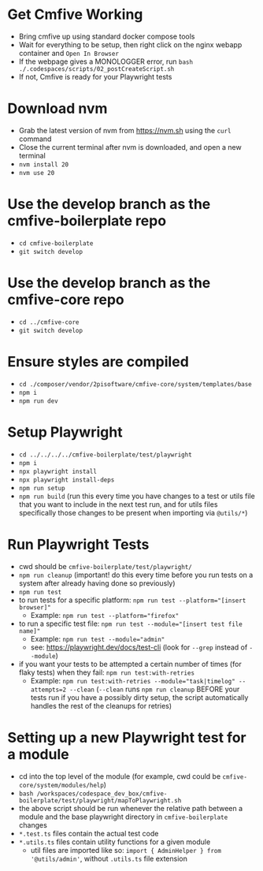 # Get Cmfive Working

- Bring cmfive up using standard docker compose tools
- Wait for everything to be setup, then right click on the nginx webapp container and `Open In Browser`
- If the webpage gives a MONOLOGGER error, run `bash ./.codespaces/scripts/02_postCreateScript.sh`
- If not, Cmfive is ready for your Playwright tests

# Download nvm

- Grab the latest version of nvm from https://nvm.sh using the `curl` command
- Close the current terminal after nvm is downloaded, and open a new terminal
- `nvm install 20`
- `nvm use 20`

# Use the develop branch as the cmfive-boilerplate repo

- `cd cmfive-boilerplate`
- `git switch develop`

# Use the develop branch as the cmfive-core repo

- `cd ../cmfive-core`
- `git switch develop`

# Ensure styles are compiled

- `cd ./composer/vendor/2pisoftware/cmfive-core/system/templates/base`
- `npm i`
- `npm run dev`

# Setup Playwright

- `cd ../../../../cmfive-boilerplate/test/playwright`
- `npm i`
- `npx playwright install`
- `npx playwright install-deps`
- `npm run setup`
- `npm run build` (run this every time you have changes to a test or utils file that you want to include in the next test run, and for utils files specifically those changes to be present when importing via `@utils/*`)

# Run Playwright Tests

- cwd should be `cmfive-boilerplate/test/playwright/`
- `npm run cleanup` (important! do this every time before you run tests on a system after already having done so previously)
- `npm run test`
- to run tests for a specific platform: `npm run test --platform="[insert browser]"`
    - Example: `npm run test --platform="firefox"`
- to run a specific test file: `npm run test --module="[insert test file name]"`
    - Example: `npm run test --module="admin"`
    - see: https://playwright.dev/docs/test-cli (look for `--grep` instead of `--module`)
- if you want your tests to be attempted a certain number of times (for flaky tests) when they fail: `npm run test:with-retries`
    - Example: `npm run test:with-retries --module="task|timelog" --attempts=2 --clean` (`--clean` runs `npm run cleanup` BEFORE your tests run if you have a possibly dirty setup, the script automatically handles the rest of the cleanups for retries)

# Setting up a new Playwright test for a module

- cd into the top level of the module (for example, cwd could be `cmfive-core/system/modules/help`)
- `bash /workspaces/codespace_dev_box/cmfive-boilerplate/test/playwright/mapToPlaywright.sh`
- the above script should be run whenever the relative path between a module and the base playwright directory in `cmfive-boilerplate` changes
- `*.test.ts` files contain the actual test code
- `*.utils.ts` files contain utility functions for a given module
    - util files are imported like so: `import { AdminHelper } from '@utils/admin'`, without `.utils.ts` file extension